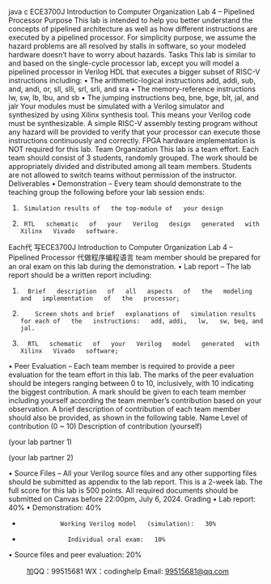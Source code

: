 java c
ECE3700J Introduction to Computer Organization
Lab 4 – Pipelined Processor
Purpose
This lab is intended to help you better understand the concepts of   pipelined architecture   as well   as how different instructions are executed by a pipelined processor. For simplicity purpose, we   assume   the hazard problems are all resolved by stalls in software,   so your modeled hardware   doesn’t   have to worry about hazards.
Tasks
This lab is similar to and based on the   single-cycle processor lab,   except you   will   model   a pipelined   processor in Verilog HDL that executes a bigger subset of   RISC-V instructions including:
•         The arithmetic-logical instructions   add,   addi,   sub,   and,   andi,   or,   sll,   slli,   srl,   srli,   and   sra
•         The memory-reference instructions   lw,   sw,   lb,   lbu, and   sb
•         The   jumping instructions beq, bne, bge, blt,   jal, and   jalr
Your modules must be simulated with a Verilog simulator and   synthesized by using Xilinx   synthesis   tool. This means your Verilog code must be synthesizable.   A simple RISC-V assembly testing   program without any hazard will be provided to verify that your processor can execute those instructions continuously and correctly.
FPGA   hardware implementation is NOT required for this lab.
Team Organization
This lab is a team effort. Each team should   consist   of   3   students,   randomly   grouped.   The   work   should be appropriately divided and distributed among all team members.   Students   are   not   allowed   to   switch   teams   without   permission   of   the   instructor.
Deliverables
•          Demonstration   – Every   team   should   demonstrate   to   the   teaching   group   the   following before your lab   session ends:
1)      Simulation results of   the top-module of   your design
2)      RTL   schematic   of   your   Verilog   design   generated   with   Xilinx   Vivado   software.
Each代 写ECE3700J Introduction to Computer Organization Lab 4 – Pipelined Processor
代做程序编程语言 team member should be prepared for an oral exam   on this   lab   during the   demonstration.
•          Lab   report   – The   lab   report   should   be   a   written   report   including:
1)       Brief   description   of   all   aspects   of   the   modeling   and   implementation   of   the   processor;
2)         Screen shots and brief   explanations of   simulation results for each of   the   instructions:   add, addi,   lw,   sw, beq, and   jal.
3)       RTL   schematic   of   your   Verilog   model   generated   with   Xilinx   Vivado   software;
•          Peer   Evaluation   – Each   team   member   is   required   to   provide   a   peer   evaluation   for   the   team
effort in this lab. The marks of   the peer evaluation should be   integers   ranging between   0   to   10,   inclusively, with   10 indicating the biggest contribution. A mark should be given to each   team   member   including   yourself   according   the   team   member’s   contribution   based   on   your   observation. A   brief   description   of   contribution   of   each   team   member   should   also   be   provided,   as shown in the   following   table.
Name
Level   of   contribution
(0 ~   10)
Description   of   contribution
(yourself)
   
   
(your lab partner   1)
   
   
(your lab partner 2)
   
   
•          Source   Files – All   your Verilog   source   files   and   any   other   supporting   files   should be   submitted   as appendix to the lab   report.
This is a 2-week lab. The full score   for this   lab   is   500 points.   All   required   documents   should be   submitted on Canvas before 22:00pm, July 6, 2024.
Grading
•            Lab   report: 40%
•            Demonstration: 40%
-                Working Verilog model   (simulation):   30%
-                  Individual oral exam:   10%
•            Source files and peer evaluation: 20%

         
加QQ：99515681  WX：codinghelp  Email: 99515681@qq.com
